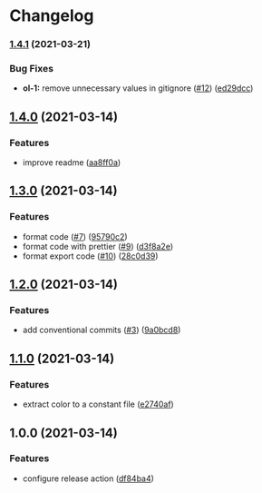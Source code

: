 # Changelog

### [1.4.1](https://www.github.com/AlbertHernandez/insomnia-plugin-ocean-light-theme/compare/v1.4.0...v1.4.1) (2021-03-21)


### Bug Fixes

* **ol-1:** remove unnecessary values in gitignore ([#12](https://www.github.com/AlbertHernandez/insomnia-plugin-ocean-light-theme/issues/12)) ([ed29dcc](https://www.github.com/AlbertHernandez/insomnia-plugin-ocean-light-theme/commit/ed29dcc082eb898ac76bc779988cbd21e432ec8a))

## [1.4.0](https://www.github.com/AlbertHernandez/insomnia-plugin-ocean-light-theme/compare/v1.3.0...v1.4.0) (2021-03-14)


### Features

* improve readme ([aa8ff0a](https://www.github.com/AlbertHernandez/insomnia-plugin-ocean-light-theme/commit/aa8ff0a3e241fab45bcb4944a40678523f9e9321))

## [1.3.0](https://www.github.com/AlbertHernandez/insomnia-plugin-ocean-light-theme/compare/v1.2.0...v1.3.0) (2021-03-14)


### Features

* format code ([#7](https://www.github.com/AlbertHernandez/insomnia-plugin-ocean-light-theme/issues/7)) ([95790c2](https://www.github.com/AlbertHernandez/insomnia-plugin-ocean-light-theme/commit/95790c29cbac06c3a5c0eb0fe1da188b69aa738b))
* format code with prettier ([#9](https://www.github.com/AlbertHernandez/insomnia-plugin-ocean-light-theme/issues/9)) ([d3f8a2e](https://www.github.com/AlbertHernandez/insomnia-plugin-ocean-light-theme/commit/d3f8a2e3451d03b5aa4aae152cc28ecae7db4d37))
* format export code ([#10](https://www.github.com/AlbertHernandez/insomnia-plugin-ocean-light-theme/issues/10)) ([28c0d39](https://www.github.com/AlbertHernandez/insomnia-plugin-ocean-light-theme/commit/28c0d395625e913493821e28278167f5229aa9fc))

## [1.2.0](https://www.github.com/AlbertHernandez/insomnia-plugin-ocean-light-theme/compare/v1.1.0...v1.2.0) (2021-03-14)


### Features

* add conventional commits ([#3](https://www.github.com/AlbertHernandez/insomnia-plugin-ocean-light-theme/issues/3)) ([9a0bcd8](https://www.github.com/AlbertHernandez/insomnia-plugin-ocean-light-theme/commit/9a0bcd8e36a684bff68bd636fd8d3bf5a90b9fcf))

## [1.1.0](https://www.github.com/AlbertHernandez/insomnia-plugin-ocean-light-theme/compare/v1.0.0...v1.1.0) (2021-03-14)


### Features

* extract color to a constant file ([e2740af](https://www.github.com/AlbertHernandez/insomnia-plugin-ocean-light-theme/commit/e2740afd575640219a88e93b9e26ef141c8a7641))

## 1.0.0 (2021-03-14)


### Features

* configure release action ([df84ba4](https://www.github.com/AlbertHernandez/insomnia-plugin-ocean-light-theme/commit/df84ba49ed2b328f7788c6c226595f350c2b9f0d))
